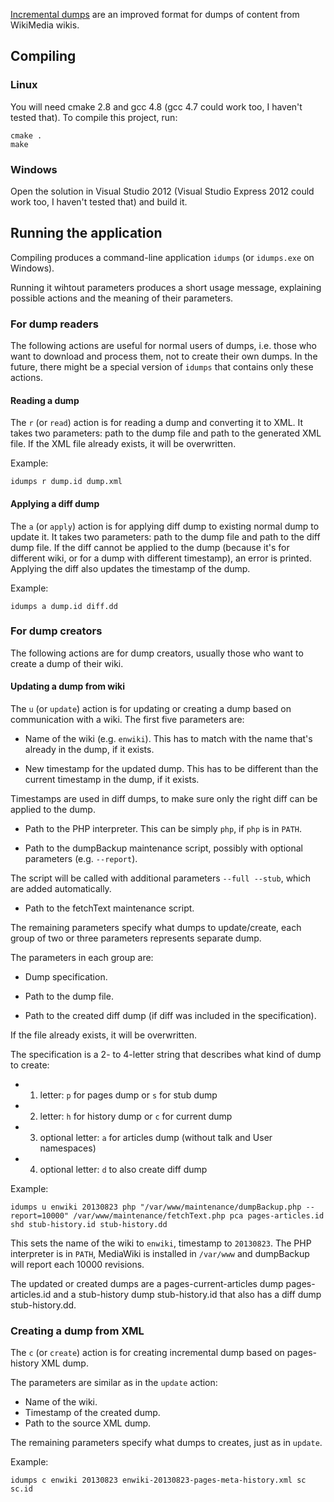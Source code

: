 [Incremental dumps][1] are an improved format for dumps of content from WikiMedia wikis.

## Compiling

### Linux

You will need cmake 2.8 and gcc 4.8 (gcc 4.7 could work too, I haven't tested that).
To compile this project, run:

    cmake .
    make

### Windows

Open the solution in Visual Studio 2012 (Visual Studio Express 2012 could work too, I haven't tested that) and build it.

## Running the application

Compiling produces a command-line application `idumps` (or `idumps.exe` on Windows).

Running it wihtout parameters produces a short usage message, explaining possible actions and the meaning of their parameters.

### For dump readers

The following actions are useful for normal users of dumps, i.e. those who want to download and process them, not to create their own dumps.
In the future, there might be a special version of `idumps` that contains only these actions.

#### Reading a dump

The `r` (or `read`) action is for reading a dump and converting it to XML.
It takes two parameters: path to the dump file and path to the generated XML file.
If the XML file already exists, it will be overwritten.

Example:

    idumps r dump.id dump.xml

#### Applying a diff dump

The `a` (or `apply`) action is for applying diff dump to existing normal dump to update it.
It takes two parameters: path to the dump file and path to the diff dump file.
If the diff cannot be applied to the dump (because it's for different wiki, or for a dump with different timestamp), an error is printed.
Applying the diff also updates the timestamp of the dump.

Example:

    idumps a dump.id diff.dd

### For dump creators

The following actions are for dump creators, usually those who want to create a dump of their wiki.

#### Updating a dump from wiki

The `u` (or `update`) action is for updating or creating a dump based on communication with a wiki.
The first five parameters are:

* Name of the wiki (e.g. `enwiki`). This has to match with the name that's already in the dump, if it exists.

* New timestamp for the updated dump. This has to be different than the current timestamp in the dump, if it exists.

 Timestamps are used in diff dumps, to make sure only the right diff can be applied to the dump.

* Path to the PHP interpreter. This can be simply `php`, if `php` is in `PATH`.

* Path to the dumpBackup maintenance script, possibly with optional parameters (e.g. `--report`).

 The script will be called with additional parameters `--full --stub`, which are added automatically.

* Path to the fetchText maintenance script.

The remaining parameters specify what dumps to update/create, each group of two or three parameters represents separate dump.

The parameters in each group are:

* Dump specification.

* Path to the dump file.

* Path to the created diff dump (if diff was included in the specification).

 If the file already exists, it will be overwritten.

The specification is a 2- to 4-letter string that describes what kind of dump to create:

* 1. letter: `p` for pages dump or `s` for stub dump
* 2. letter: `h` for history dump or `c` for current dump
* 3. optional letter: `a` for articles dump (without talk and User namespaces)
* 4. optional letter: `d` to also create diff dump

Example:

    idumps u enwiki 20130823 php "/var/www/maintenance/dumpBackup.php --report=10000" /var/www/maintenance/fetchText.php pca pages-articles.id shd stub-history.id stub-history.dd

This sets the name of the wiki to `enwiki`, timestamp to `20130823`. The PHP interpreter is in `PATH`, MediaWiki is installed in `/var/www` and dumpBackup will report each 10000 revisions.

The updated or created dumps are a pages-current-articles dump pages-articles.id and a stub-history dump stub-history.id that also has a diff dump stub-history.dd.

### Creating a dump from XML

The `c` (or `create`) action is for creating incremental dump based on pages-history XML dump.

The parameters are similar as in the `update` action:

* Name of the wiki.
* Timestamp of the created dump.
* Path to the source XML dump.

The remaining parameters specify what dumps to creates, just as in `update`.

Example:

    idumps c enwiki 20130823 enwiki-20130823-pages-meta-history.xml sc sc.id

[1]: http://www.mediawiki.org/wiki/User:Svick/Incremental_dumps
